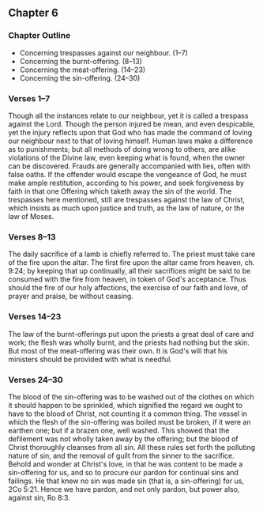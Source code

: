 ## Chapter 6

### Chapter Outline

- Concerning trespasses against our neighbour. (1–7)
- Concerning the burnt-offering. (8–13)
- Concerning the meat-offering. (14–23)
- Concerning the sin-offering. (24–30)

### Verses 1–7

Though all the instances relate to our neighbour, yet it is called a trespass against the Lord. Though the person injured be mean, and even despicable, yet the injury reflects upon that God who has made the command of loving our neighbour next to that of loving himself. Human laws make a difference as to punishments; but all methods of doing wrong to others, are alike violations of the Divine law, even keeping what is found, when the owner can be discovered. Frauds are generally accompanied with lies, often with false oaths. If the offender would escape the vengeance of God, he must make ample restitution, according to his power, and seek forgiveness by faith in that one Offering which taketh away the sin of the world. The trespasses here mentioned, still are trespasses against the law of Christ, which insists as much upon justice and truth, as the law of nature, or the law of Moses.

### Verses 8–13

The daily sacrifice of a lamb is chiefly referred to. The priest must take care of the fire upon the altar. The first fire upon the altar came from heaven, ch. 9:24; by keeping that up continually, all their sacrifices might be said to be consumed with the fire from heaven, in token of God's acceptance. Thus should the fire of our holy affections, the exercise of our faith and love, of prayer and praise, be without ceasing.

### Verses 14–23

The law of the burnt-offerings put upon the priests a great deal of care and work; the flesh was wholly burnt, and the priests had nothing but the skin. But most of the meat-offering was their own. It is God's will that his ministers should be provided with what is needful.

### Verses 24–30

The blood of the sin-offering was to be washed out of the clothes on which it should happen to be sprinkled, which signified the regard we ought to have to the blood of Christ, not counting it a common thing. The vessel in which the flesh of the sin-offering was boiled must be broken, if it were an earthen one; but if a brazen one, well washed. This showed that the defilement was not wholly taken away by the offering; but the blood of Christ thoroughly cleanses from all sin. All these rules set forth the polluting nature of sin, and the removal of guilt from the sinner to the sacrifice. Behold and wonder at Christ's love, in that he was content to be made a sin-offering for us, and so to procure our pardon for continual sins and failings. He that knew no sin was made sin (that is, a sin-offering) for us, 2Co 5:21. Hence we have pardon, and not only pardon, but power also, against sin, Ro 8:3.

